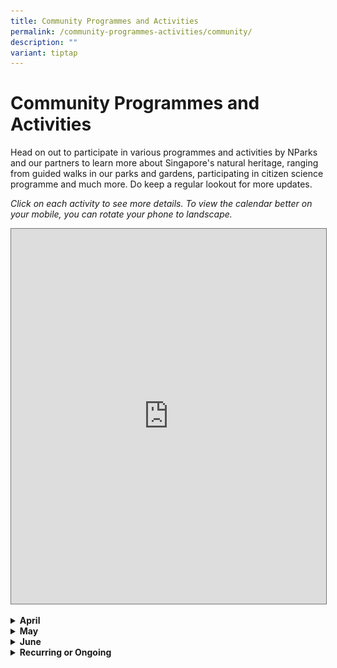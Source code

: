 ```yaml
---
title: Community Programmes and Activities
permalink: /community-programmes-activities/community/
description: ""
variant: tiptap
---
```

<h1><strong>Community Programmes and Activities</strong></h1>
<p>Head on out to participate in various programmes and activities by NParks
and our partners to learn more about Singapore's natural heritage, ranging
from guided walks in our parks and gardens, participating in citizen science
programme and much more. Do keep a regular lookout for more updates.</p>
<p><em>Click on each activity to see more details. To view the calendar better on your mobile, you can rotate your phone to landscape.</em>
</p>
<p></p>
<div class="iframe-wrapper">
<iframe style="border:solid 1px #777" height="600" width="100%" allowfullscreen="true" frameborder="0" src="https://calendar.google.com/calendar/embed?height=600&amp;wkst=2&amp;ctz=Asia%2FSingapore&amp;bgcolor=%23ffffff&amp;hl=en_GB&amp;title=FoB%20Community%20Programmes%20and%20Activities&amp;src=NDMxNWNkZjM5MGQ2ZDIxNDM2NWJiMjFjYjFlNWZkNGQwNTRkYjZlNjcyZWI4ZDZlNzAwZTMyZGM3MDkwMmQ5NUBncm91cC5jYWxlbmRhci5nb29nbGUuY29t&amp;color=%23795548"></iframe>
</div>
<p></p>
<div data-type="detailGroup" class="isomer-accordion-group isomer-accordion isomer-accordion-white">
<details class="isomer-details">
<summary><strong>April</strong>
</summary>
<div data-type="detailsContent" class="isomer-details-content">
<p>Table</p>
<table style="minWidth: 75px">
<colgroup>
<col>
<col>
<col>
</colgroup>
<tbody>
<tr>
<th rowspan="1" colspan="1">
<p>Date</p>
</th>
<th rowspan="1" colspan="1">
<p>Event</p>
</th>
<th rowspan="1" colspan="1">
<p>How to Register</p>
</th>
</tr>
<tr>
<td rowspan="1" colspan="1">
<p>19 April 2025 (8:30am - 10:30am)</p>
</td>
<td rowspan="1" colspan="1">
<p><strong>Plant Walk&nbsp;at Fort Canning Park</strong>
</p>
<div class="isomer-image-wrapper">
<img style="width: 100%" height="auto" width="100%" alt="Fort Canning Park gate" src="/images/FoB 2025/Plant_Walk_at_Fort_Canning_Park_Photo.jpg">
</div>
<p>Experience the grandeur of Fort Canning’s majestic heritage trees and
uncover their deep ties to Singapore’s history. With 17 heritage trees,
this rich site offers a unique glimpse into the nation’s botanical and
cultural legacy. Join us as we explore these gentle giants and the stories
they tell.</p>
</td>
<td rowspan="1" colspan="1">
<p>Registration closes on: 13 April 2025</p>
<p>&nbsp;</p>
<p>Click <a href="https://tinyurl.com/NSSPlantGrpWalk2" rel="noopener nofollow" target="_blank">here</a> to
register.</p>
<p>&nbsp;</p>
<p>Click <a href="https://www.nss.org.sg/events/plant-walk-at-fort-canning-2/" rel="noopener nofollow" target="_blank">here </a>to
visit the Nature Society Singapore website.</p>
</td>
</tr>
<tr>
<td rowspan="1" colspan="1">
<p>Programme Round Duration: 26 April 2025 - 22 May 2025</p>
</td>
<td rowspan="1" colspan="1">
<p><strong>Cyber Spotter Programme 2.0 April 2025</strong>
</p>
<div class="isomer-image-wrapper">
<img style="width: 100%" height="auto" width="100%" alt="Poster of the WWF Cyber Spotter Programme 2025" src="/images/FoB 2025/Cyber_Spotter_Programme_April_2025_Round_Photo.jpg">
</div>
<p>The Cyber Spotter Programme empowers volunteers to detect and report illegal
wildlife listings online as part of the Coalition to End Wildlife Trafficking
Online. Running four times a year, it aims to become a volunteer-led initiative.
Selected volunteers undergo training to identify and report prohibited
wildlife products, which WWF reviews before working with coalition members
to remove them from online platforms.</p>
</td>
<td rowspan="1" colspan="1">
<p>Click <a href="https://cyberspotter.wwf.sg/" rel="noopener noreferrer nofollow" target="_blank">here</a> to
view website for more information.</p>
<p></p>
<p>Registration for the programme can be done through the main Cyber Spotter
Website. About 1.5 months before the next round of programme, the 'join
us' link will be updated with the registration form. When the registration
form is not active, there will be an interest form left instead for people
to leave their information for WWF to contact for future rounds.</p>
</td>
</tr>
<tr>
<td rowspan="1" colspan="1">
<p>13 April 2024 (9:30am - 11.30am)</p>
</td>
<td rowspan="1" colspan="1">
<p><strong>Heritage on the Hill Guided Tour.</strong>
</p>
<p>Did you know that the history of Fort Canning dates to the 14th century?
Check out the ancient artefacts from the hill, and join us on a journey
that highlights the changing faces of Fort Canning, from the ancient 14th
century to the colonial 19th century and beyond!</p>
</td>
<td rowspan="1" colspan="1">
<p>Click <a href="https://beta.nparks.gov.sg/visit/events/event-detail/FCP_HT1/336_Heritage-on-the-Hill-Guided-Tour" rel="noopener noreferrer nofollow" target="_blank">here</a> to
register.</p>
</td>
</tr>
<tr>
<td rowspan="1" colspan="1">
<p>13 April 2024 (1pm - 2pm)</p>
</td>
<td rowspan="1" colspan="1">
<p><strong>A Peek into a Civet’s Life in Urban Singapore.</strong>
</p>
<p>The Common Palm Civet is a nocturnal mammal that lives among us in urban
Singapore. Ever wondered what civets eat? Are they important to the ecosystem?
Through this talk, you will learn the ways of the civet, where they can
be seen and the threats that they face. In addition to the knowledge on
civets, you will also learn about other urban wildlife and what general
etiquette to adopt to best admire and appreciate the rich biodiversity
that we have in Singapore.</p>
</td>
<td rowspan="1" colspan="1">
<p>Click <a href="https://www.eventbrite.sg/e/a-peek-into-a-civets-life-in-urban-singapore-tickets-864401005677?aff=odcleoeventsincollection" rel="noopener noreferrer nofollow" target="_blank">here</a> to
register.</p>
</td>
</tr>
<tr>
<td rowspan="1" colspan="1">
<p>14 April 2024 (12.30pm - 1.30pm)</p>
</td>
<td rowspan="1" colspan="1">
<p><strong>Snakes Alive!</strong>
</p>
<p>Learn about the different species of snakes that live in Singapore. Are
all snakes dangerous? What should you do if you are bitten by a venomous
snake? Get your questions answered and find out how we can peacefully coexist
with our scaley neighbours.</p>
</td>
<td rowspan="1" colspan="1">
<p>Click <a href="https://www.eventbrite.sg/e/snakes-alive-tickets-863390994707?aff=odcleoeventsincollection" rel="noopener noreferrer nofollow" target="_blank">here</a> to
register.</p>
</td>
</tr>
<tr>
<td rowspan="1" colspan="1">
<p>20 April 2024 (9am - 10.30am)</p>
</td>
<td rowspan="1" colspan="1">
<p><strong>Apr 2024 GDO Nature Walk - Therapeutic Horticulture Experience.</strong>
</p>
<p>Have you gone on a therapeutic garden tour? Join us and explore the restorative
benefits of therapeutic horticulture in our green spaces. This experience
is for anyone who needs a moment of peace and tranquility. Led by trained
guides, it is crafted to promote low-intensity exercise, stimulate memory,
encourage positive social interactions, and foster mindfulness.</p>
</td>
<td rowspan="1" colspan="1">
<p>Registration will open at 10am on 5 Apr 2024, and will close either 3
days before the event or when fully registered. Successful registrants
will receive a confirmation email 3 days before the tour. You will be placed
on our waiting list if the programme is full.</p>
<p></p>
<p>Click <a href="https://beta.nparks.gov.sg/visit/events/event-detail/GDO24_17/353_Apr-2024-GDO-Nature-Walk-Therapeutic-Horticulture-Experience" rel="noopener noreferrer nofollow" target="_blank">here</a> to
register.</p>
</td>
</tr>
<tr>
<td rowspan="1" colspan="1">
<p>20 April 2024 (9am - 10.30am)</p>
</td>
<td rowspan="1" colspan="1">
<p><strong>Apr 2024 GDO Gardening Series - Best Air Plants for a Modern Gardener.</strong>
</p>
<p>Join Mr. Kevin Cheong from Pick A Plant to discover the top five essential
Tillandsia varieties that flourish in Singapore's climate, and uncover
the techniques for nurturing these exquisite air plants.</p>
<p></p>
<p>Seats are limited, so sign up early to secure your spot!</p>
</td>
<td rowspan="1" colspan="1">
<p>Registration will open at 10am on 5 Apr 2024, and will close either 3
days before the event or when fully registered. Successful registrants
will receive a confirmation email 3 days before the talk. You will be placed
on our waiting list if the programme is full.</p>
<p></p>
<p>Click <a href="https://beta.nparks.gov.sg/visit/events/event-detail/GDO24_18/363_Apr-2024-GDO-Gardening-Series-Best-Air-Plants-for-a-Modern-Gardener" rel="noopener noreferrer nofollow" target="_blank">here</a> to
register.</p>
</td>
</tr>
<tr>
<td rowspan="1" colspan="1">
<p>20 April 2024 (9am - 11am)</p>
</td>
<td rowspan="1" colspan="1">
<p><strong>Trees of the Fort Guided Tour.</strong>
</p>
<p>The Trees of the Fort guided tour takes you to beautiful trees at Fort
Canning Park amidst a backdrop of lush greenery and rich history. Fort
Canning Hill, on which the park sits, once housed a Malay Kingdom in the
14th century. It was also the place of residence for several governors
and was even transformed into a fort in the 1860s.&nbsp;</p>
</td>
<td rowspan="1" colspan="1">
<p>Click <a href="https://beta.nparks.gov.sg/visit/events/event-detail/FCP_TF1/344_Trees-of-the-Fort-Guided-Tour" rel="noopener noreferrer nofollow" target="_blank">here</a> to
register.</p>
</td>
</tr>
<tr>
<td rowspan="1" colspan="1">
<p>20 April 2024 (10am - 11am)</p>
</td>
<td rowspan="1" colspan="1">
<p><strong>Apr 2024 GDO Nature Walk - Orchid Garden Tour.</strong>
</p>
<p>Indulge in the enchanting world of orchids with our short and sweet Orchid
Garden Tour! Let the friendly volunteer guides, from The Orchid Society
of South East Asia (OSSEA), take you on a journey through stunning displays
of vibrant colours and sweet fragrances. Sign up now to discover the beauty
of orchids!</p>
</td>
<td rowspan="1" colspan="1">
<p>Registration will open at 10 am on 5 Apr 2024 and will close either 3
days before the event or when fully registered. Successful registrants
will receive a confirmation email 3 days before the tour. You will be placed
on our waiting list if the programme is full.</p>
<p></p>
<p>Click <a href="https://beta.nparks.gov.sg/visit/events/event-detail/GDO24_16/352_Apr-2024-GDO-Nature-Walk-Orchid-Garden-Tour" rel="noopener noreferrer nofollow" target="_blank">here</a> to
register.</p>
</td>
</tr>
<tr>
<td rowspan="1" colspan="1">
<p>24 April 2024 (2pm - 4.30pm)</p>
</td>
<td rowspan="1" colspan="1">
<p><strong>SewSustain Club.</strong>
</p>
<p>SewSustain Club is a vibrant community for sewing enthusiasts passionate
about sustainability. Beginners have the opportunity to learn basic stitches,
and participants are to bring their own needles, threads, scissors, and
optional embellishments like sequins, beads, buttons, and ribbons to personalize
their projects. The club fosters a collaborative environment without pressure,
welcoming individuals to join in reducing textile waste and promoting eco-friendly
fashion.&nbsp;</p>
</td>
<td rowspan="1" colspan="1">
<p>Click <a href="https://www.eventbrite.sg/e/sewsustain-club-tickets-866049676897?aff=odcleoeventsincollection" rel="noopener noreferrer nofollow" target="_blank">here</a> to
register.</p>
</td>
</tr>
<tr>
<td rowspan="1" colspan="1">
<p>27 April 2024 (10am - 11.30am)</p>
</td>
<td rowspan="1" colspan="1">
<p><strong>Fort Canning Galleries Guided Tour.</strong>
</p>
<p>Join us on a guided tour of the Fort Canning Heritage Gallery, which traces
the rich history of the hill and showcases the rare artefacts found here.
This tour will also take you to the Spice Gallery, which looks at the history
of spices and spice traders in Singapore, and is nestled in Singapore's
most diverse spice garden.</p>
</td>
<td rowspan="1" colspan="1">
<p>Click <a href="https://beta.nparks.gov.sg/visit/events/event-detail/FCP_GT1/347_Fort-Canning-Galleries-Guided-Tour" rel="noopener noreferrer nofollow" target="_blank">here</a> to
register.</p>
</td>
</tr>
<tr>
<td rowspan="1" colspan="1">
<p>27 April 2024 (10am - 10.45am)</p>
</td>
<td rowspan="1" colspan="1">
<p><strong>Race Against Time - Science Behind a Botanic Garden Tour.</strong>
</p>
<p>This session introduces the research facilities at the Singapore Botanic
Gardens such as the Library of Botany &amp; Horticulture, Orchid &amp;
Micro-propagation laboratory and the Herbarium.</p>
<p>Highlights of&nbsp; this 45-minute tour includes a visit to the Herbarium
which stores physical records of reference plant materials, some dating
as far back as 1790.&nbsp; In addition, learn about our hybridization programme
for orchids, a process introduced back in 1930’s by the then Director,
R.E Holttum.</p>
</td>
<td rowspan="1" colspan="1">
<p>Registration required 15-min prior at the Tanglin Visitor Services Desk.
Limited slots on a first-come-first-served basis. For ages 9 and above.</p>
</td>
</tr>
<tr>
<td rowspan="1" colspan="1">
<p>28 April 2024 (10.30am - 12pm)</p>
</td>
<td rowspan="1" colspan="1">
<p><strong>Singapore Terrestrial Conservation Plan Launch Event.</strong>
</p>
<p>The STCP is a ground-up collaborative document that consolidates the knowledge,
views, concerns, and recommendations of Singapore society for the conservation
of terrestrial and freshwater ecosystems and biodiversity.</p>
</td>
<td rowspan="1" colspan="1">
<p>This programme is open to members of the National Library Board, Singapore.</p>
<p>Please ensure you have your myLibrary username on hand before proceeding
with the registration. If you do not have a myLibrary username, you can
create one here:&nbsp;<a href="https://account.nlb.gov.sg" rel="noopener noreferrer nofollow" target="_blank">https://account.nlb.gov.sg</a>.</p>
<p></p>
<p>Click <a href="https://www.eventbrite.com/e/singapore-terrestrial-conservation-plan-launch-event-tickets-871580880877?aff=odcleoeventsincollection&amp;keep_tld=1" rel="noopener noreferrer nofollow" target="_blank">here</a> to
register.</p>
</td>
</tr>
<tr>
<td rowspan="1" colspan="1">
<p>30 April 2024 (7.30pm - 10.30pm)</p>
</td>
<td rowspan="1" colspan="1">
<p><strong>Breeding of Urban Farming Crops.</strong>
</p>
<p>Learn how genome-editing approach is being used for breeding of urban
farming crops!</p>
</td>
<td rowspan="1" colspan="1">
<p>This programme is open to members of the National Library Board, Singapore.
Please ensure you have your myLibrary username on hand before proceeding
with the registration. If you do not have a myLibrary username, you can
create one here:&nbsp;<a href="https://account.nlb.gov.sg/" rel="noopener noreferrer nofollow" target="_blank">https://account.nlb.gov.sg/</a>
</p>
<p></p>
<p>Click <a href="https://www.eventbrite.sg/e/breeding-of-urban-farming-crops-tickets-855026325757?aff=odcleoeventsincollection" rel="noopener noreferrer nofollow" target="_blank">here</a> to
register.</p>
</td>
</tr>
<tr>
<td rowspan="1" colspan="1">
<p>30 April 2024 (3pm - 5pm)</p>
</td>
<td rowspan="1" colspan="1">
<p><strong>Habitat Enhancement at Lim Chu Kang Nature Park.</strong>
</p>
<p>Play a part in enhancing the coastal and grassland habitats of Lim Chu
Kang Nature Park. Join us in nurturing the young saplings and removal of
invasive species to restore the native habitats of the Nature Park.&nbsp;</p>
</td>
<td rowspan="1" colspan="1">
<p>Click <a href="https://beta.nparks.gov.sg/visit/events/event-detail/SBLCK01/297_Habitat-Enhancement-at-Lim-Chu-Kang-Nature-Park" rel="noopener noreferrer nofollow" target="_blank">here</a> to
register.</p>
</td>
</tr>
</tbody>
</table>
</div>
</details>
</div>
<div data-type="detailGroup" class="isomer-accordion-group isomer-accordion isomer-accordion-white">
<details class="isomer-details">
<summary><strong>May</strong>
</summary>
<div data-type="detailsContent" class="isomer-details-content">
<p>Table</p>
<table style="minWidth: 75px">
<colgroup>
<col>
<col>
<col>
</colgroup>
<tbody>
<tr>
<th rowspan="1" colspan="1">
<p>Date</p>
</th>
<th rowspan="1" colspan="1">
<p>Event</p>
</th>
<th rowspan="1" colspan="1">
<p>How to Register</p>
</th>
</tr>
<tr>
<td rowspan="1" colspan="1">
<p>4 May 2024 (8.30am – 10.30am)</p>
</td>
<td rowspan="1" colspan="1">
<p><strong>Walk With Your Neighbours @ Chestnut Nature Park</strong>
</p>
<div class="isomer-image-wrapper">
<img style="width: 100%" height="auto" width="100%" alt="" src="/images/B443A381_80DA_488F_B9D7_4BE036244270.jpg">
</div>
<p>Come join us in the morning for a nature walk hosted by residents, for
residents! Learn about Chestnut Nature Park's flora and fauna, and hear
about the area's history. Our guided walk is suitable for all ages, so
bring your family and friends down to explore the Park, and perhaps even
spot some of our local wildlife!</p>
</td>
<td rowspan="1" colspan="1">
<p>Free for public to attend.</p>
<p>Click <a href="https://www.eventbrite.sg/o/friends-of-chestnut-nature-park-20094180493" rel="noopener noreferrer nofollow" target="_blank">here</a> to
register on Eventbrite.</p>
<p>Click <a href="https://www.facebook.com/friendsofchestnut/" rel="noopener noreferrer nofollow" target="_blank">here</a> to
visit the Facebook page.</p>
</td>
</tr>
<tr>
<td rowspan="1" colspan="1">
<p>4 May 2024 (9.30am - 11am)</p>
</td>
<td rowspan="1" colspan="1">
<p><strong>What is in my Water?</strong>
</p>
<p>Join us for an interesting morning walk getting to know the creatures
and plants that lives in and around the water edges of Sungei Buloh.&nbsp;
<br>The walk will be cancelled if it rains.&nbsp;</p>
</td>
<td rowspan="1" colspan="1">
<p>Registration opens on 26 April, 8am.</p>
<p></p>
<p>Click <a href="https://beta.nparks.gov.sg/visit/events/event-detail/SBWM003/339_What-is-in-my-water" rel="noopener noreferrer nofollow" target="_blank">here</a> to
register.</p>
</td>
</tr>
<tr>
<td rowspan="1" colspan="1">
<p>4 May 2024 (10am - 11am)</p>
</td>
<td rowspan="1" colspan="1">
<p><strong>Nature’s Minimalists: Air Plants.</strong>
</p>
<p><em>Tillandsia</em>, or air plants, are admired by plant hobbyists for
their beautiful silver-green colour and form.&nbsp; These epiphytic plants
have minimal maintenance requirements and do not need soil to grow. Join
us to learn about the characteristics of air plants and their native habitats,
as well as how to make them flourish.</p>
</td>
<td rowspan="1" colspan="1">
<p>Click <a href="https://beta.nparks.gov.sg/visit/events/event-detail/EDUA0501/286_Nature-s-Minimalists-Air-Plants" rel="noopener noreferrer nofollow" target="_blank">here</a> to
register.</p>
</td>
</tr>
<tr>
<td rowspan="1" colspan="1">
<p>4 May 2024 (2pm - 3pm)</p>
</td>
<td rowspan="1" colspan="1">
<p><strong>Otters in our City.</strong>
</p>
<p>Ever wonder about the family of otters you meet while out on a stroll?
Find out about our urban otters and how they are a uniquely Singapore experience!</p>
</td>
<td rowspan="1" colspan="1">
<p>Click <a href="https://www.eventbrite.sg/e/otters-in-our-city-tickets-877785348607?aff=odcleoeventsincollection" rel="noopener noreferrer nofollow" target="_blank">here</a> to
register.</p>
</td>
</tr>
<tr>
<td rowspan="1" colspan="1">
<p>4 May 2024 (2.30pm - 4pm)</p>
</td>
<td rowspan="1" colspan="1">
<p><strong>Croc and Friends at Lookout Point.</strong>
</p>
<p>Learn all about the Estuarine Crocodiles that bask in the Reserve with
our volunteer Bernard, who has a keen interest in our reptilian friends!&nbsp;</p>
</td>
<td rowspan="1" colspan="1">
<p>Click <a href="https://beta.nparks.gov.sg/visit/events/event-detail/SBWM008/367_Croc-and-Friends-at-Lookout-Point" rel="noopener noreferrer nofollow" target="_blank">here</a> to
register.</p>
</td>
</tr>
<tr>
<td rowspan="1" colspan="1">
<p>5 May 2024 (10am - 11.30am)</p>
</td>
<td rowspan="1" colspan="1">
<p><strong>St John's Island Monthly Guided Walk.</strong>
</p>
<p>A free 90-minute guided tour (capped at 20 participants) will be held
on the first Sunday of every month. National Parks Board volunteers will
introduce you to the key features along the St John’s Island Trail.
<br>&nbsp;
<br>This land-based trail covers a distance of 1.6km. You can purchase your
own ferry ticket at Marina South Pier and take the 9am ferry to St John’s
Island.&nbsp;</p>
</td>
<td rowspan="1" colspan="1">
<p>Click <a href="https://beta.nparks.gov.sg/visit/events/event-detail/SJITRL01/20_St-John-s-Island-Monthly-Guided-Walk" rel="noopener noreferrer nofollow" target="_blank">here</a> to
register.</p>
</td>
</tr>
<tr>
<td rowspan="1" colspan="1">
<p>5 May 2024 (1.30pm - 2.30pm)</p>
</td>
<td rowspan="1" colspan="1">
<p><strong>Snakes Alive!</strong>
</p>
<p>Are all snakes dangerous? What should you do if you are bitten by a venomous
snake? Get your questions answered and find out how we can peacefully coexist
with our scaley neighbours.</p>
</td>
<td rowspan="1" colspan="1">
<p>This programme&nbsp;is open to members of the National Library Board,
Singapore. Please ensure you have your myLibrary username on hand before
proceeding with the registration. If you do not have a myLibrary username,
you can create one here:&nbsp;<a href="https://account.nlb.gov.sg/" rel="noopener noreferrer nofollow" target="_blank">https://account.nlb.gov.sg/</a>
</p>
<p></p>
<p>Click <a href="https://www.eventbrite.sg/e/snakes-alive-tickets-876465731597?aff=odcleoeventsincollection" rel="noopener noreferrer nofollow" target="_blank">here</a> to
register.</p>
</td>
</tr>
<tr>
<td rowspan="1" colspan="1">
<p>8 May 2024 (7pm - 10.30pm)</p>
</td>
<td rowspan="1" colspan="1">
<p><strong>Zero Waste Lifestyle: Reducing Waste and Living Sustainably.</strong>
</p>
<p>Is it possible to lead a life of zero waste? Find out how we can get there
through conscious efforts and nudges to make impactful changes in our lifestyle.
This talk explores what we can do as individuals to minimise waste generation.
Learn how waste reduction efforts can be fun as well as beneficial to us
as we discuss how to make the right consumer choices and carry out recycling
and composting at home.</p>
</td>
<td rowspan="1" colspan="1">
<p>This programme is open to members of the National Library Board, Singapore.
Please ensure you have your myLibrary username on hand before proceeding
with the registration. If you do not have a myLibrary username, you can
create one here:&nbsp;<a href="https://account.nlb.gov.sg/" rel="noopener noreferrer nofollow" target="_blank">https://account.nlb.gov.sg/</a>
</p>
<p></p>
<p>Click <a href="https://www.eventbrite.sg/e/zero-waste-lifestyle-reducing-waste-and-living-sustainably-down-to-earth-tickets-849239065907?aff=odcleoeventsincollection" rel="noopener noreferrer nofollow" target="_blank">here</a> to
register.</p>
</td>
</tr>
<tr>
<td rowspan="1" colspan="1">
<p>11 May 2024 (9.30am - 11am)</p>
</td>
<td rowspan="1" colspan="1">
<p><strong>What is in my mangrove?</strong>
</p>
<p>Join us for a guided walk of this unique mangrove wetlands located at
the border of freshwater (river) and salt water (sea). Singapore used to
have large areas of mangroves, but lost most of them to coastal development.
Few mangroves are left in Singapore, one of which is at Sungei Buloh Wetland
Reserve.&nbsp;
<br>&nbsp;
<br>The walk will be cancelled if it rains.&nbsp;</p>
</td>
<td rowspan="1" colspan="1">
<p>Click <a href="https://beta.nparks.gov.sg/visit/events/event-detail/SBWM004/341_What-is-in-my-mangrove" rel="noopener noreferrer nofollow" target="_blank">here</a> to
register.</p>
</td>
</tr>
<tr>
<td rowspan="1" colspan="1">
<p>11 May 2024 (2.30pm - 4.30 pm)</p>
</td>
<td rowspan="1" colspan="1">
<p><strong>Marine Meanderings through Southeast Asia.</strong>
</p>
<p>Embark on a cinematic voyage that explores the historical, poetic and
social ties surrounding marine life in a Southeast Asian context. The four
short films each illuminate a distinct facet of the sea and its inhabitants–
an animation of fishes and their poetic existence, a poignant documentary
on the challenges faced by an Indonesian fisherwoman, an experimental video
on the colonial histories lingering in the Malayan strait, and a look at
crocodile mythologies in Sulawesi. Their narratives capture the diversity
of human-nature relationships and the richness of marine life in our region.&nbsp;&nbsp;</p>
<p></p>
</td>
<td rowspan="1" colspan="1">
<p>Click <a href="https://www.eventbrite.sg/e/marine-meanderings-through-southeast-asia-lit-for-the-planet-tickets-879261935117?aff=odcleoeventsincollection" rel="noopener noreferrer nofollow" target="_blank">here</a> to
register.</p>
</td>
</tr>
<tr>
<td rowspan="1" colspan="1">
<p>11 May 2024 (1.45pm - 2.45pm)</p>
</td>
<td rowspan="1" colspan="1">
<p><strong>Our Wild Neighbours from Pasir Ris Park.</strong>
</p>
<p>Sometimes great stories are hidden right in our own backyard. Learn&nbsp;about
the lives of our wild neighbours who call Pasir Ris Park their home through
photos and videos taken by award-winning wildlife photographer, Jayaprakash
Bojan. Join him in this visual journey and&nbsp;gather some tips and tricks
in photography and storytelling.</p>
</td>
<td rowspan="1" colspan="1">
<p>Click <a href="https://www.eventbrite.sg/e/our-wild-neighbours-from-pasir-ris-park-tickets-880139760717?aff=odcleoeventsincollection" rel="noopener noreferrer nofollow" target="_blank">here</a> to
register.</p>
</td>
</tr>
<tr>
<td rowspan="1" colspan="1">
<p>12 May 2024 (1pm - 2pm)</p>
</td>
<td rowspan="1" colspan="1">
<p><strong>Wild Rescues in Singapore: What can you do to help wild animals in distress.</strong>
</p>
<p>Spot a grounded baby bird or a snake in your neighbourhood's coffeeshop?
What about the sounds coming from your attic at night?</p>
<p>Join Kalai, ACRES Wildlife Rescue Officer, to find out what you can do
if you encounter a wild animal in distress and how you can be an advocate
in helping our wildlife.</p>
</td>
<td rowspan="1" colspan="1">
<p>Click <a href="https://www.eventbrite.sg/e/wild-rescues-in-singapore-what-can-you-do-to-help-wild-animals-in-distress-tickets-881214164287?aff=odcleoeventsincollection" rel="noopener noreferrer nofollow" target="_blank">here</a> to
register.</p>
</td>
</tr>
<tr>
<td rowspan="1" colspan="1">
<p>14 May 2024 (7.30pm - 8.30pm)</p>
</td>
<td rowspan="1" colspan="1">
<p><strong>Insects: Studying Nature’s Tiny Organisms to Seek Sustainable Solutions.</strong>
</p>
<p>Insects represent a crucial component of the ecosystem and are often nature’s
solution to pollination as well as nutrient recycling.</p>
<p>This talk will emphasize the value of studying insects as sustainable
solutions to environmental challenges.</p>
</td>
<td rowspan="1" colspan="1">
<p>Click <a href="https://www.eventbrite.sg/e/insects-studying-natures-tiny-organisms-to-seek-sustainable-solutions-tickets-881797659537?aff=odcleoeventsincollection" rel="noopener noreferrer nofollow" target="_blank">here</a> to
register.</p>
</td>
</tr>
<tr>
<td rowspan="1" colspan="1">
<p>17 May 2024</p>
</td>
<td rowspan="1" colspan="1">
<p><strong>Invasive Species Management @ Rail Corridor</strong>
</p>
<div class="isomer-image-wrapper">
<img style="width: 100%" height="auto" width="100%" alt="" src="/images/ISM_WWFSingapore.jpg">
</div>
<p>Invasive plant species are a threat to our native ecosystems. They compete
with our local flora for water, nutrients, and space, often resulting in
a deterioration of native biodiversity. WWF-Singapore is organising monthly
invasive species management sessions at Rail Corridor, where volunteers
can help to remove weeds such as the Zanzibar Yam (Dioscorea sansibarensis).
No experience is required - just come in comfortable attire and bring plenty
of water!</p>
</td>
<td rowspan="1" colspan="1">
<p>Click<a href="https://www.eventbrite.com/e/wwf-singapore-invasive-species-management-rail-corridor-tickets-707628484847?aff=oddtdtcreator" rel="noopener noreferrer nofollow" target="_blank"> <u>here</u></a> to
register.</p>
<p>Click<a href="https://ujdqi6q2l7r.typeform.com/to/kUDCYsVY" rel="noopener noreferrer nofollow" target="_blank"> <u>here</u></a> to
register as a volunteer.</p>
</td>
</tr>
<tr>
<td rowspan="1" colspan="1">
<p>18 May 2024 (7.30am - 9.30am)</p>
</td>
<td rowspan="1" colspan="1">
<p><strong>Bird Watching along The Southern Ridges.</strong>
</p>
<p>Join us for a bird watching tour at The Southern Ridges, where up to 43
species of birds have been spotted so far. This tour will take you through
the Forest Walk and the Singing Forest in search of these beautiful birds.
Do bring along a pair of binoculars or a camera with a zoom function for
a better experience.&nbsp;</p>
</td>
<td rowspan="1" colspan="1">
<p>Click <a href="https://beta.nparks.gov.sg/visit/events/event-detail/BWSR2024/7_Bird-Watching-along-The-Southern-Ridges" rel="noopener noreferrer nofollow" target="_blank">here</a> to
register.</p>
</td>
</tr>
<tr>
<td rowspan="1" colspan="1">
<p>18 May 2024 (9.30am - 10.30pm)</p>
</td>
<td rowspan="1" colspan="1">
<p><strong>Nature Appreciation Walk at Bukit Timah Nature Reserve.</strong>
</p>
<p>Experience nature in its pristine form at Bukit Timah Nature Reserve,
which is a mere 12 km from the bustling city centre. By virtue of Singapore’s
location on the equatorial belt, the reserve has one of the richest and
most diverse ecological systems.&nbsp;Join us for a Guided Nature Appreciation
Walk to find out more about the flora &amp; fauna that can be found in
the reserve!</p>
</td>
<td rowspan="1" colspan="1">
<p>Registration opens on 27 April, 12am.</p>
<p></p>
<p>Click <a href="https://beta.nparks.gov.sg/visit/events/event-detail/BTNR_002/305_Nature-Appreciation-Walk-at-Bukit-Timah-Nature-Reserve" rel="noopener noreferrer nofollow" target="_blank">here</a> to
register.</p>
</td>
</tr>
<tr>
<td rowspan="1" colspan="1">
<p>18 May 2024 (9.30am - 10.30am)</p>
</td>
<td rowspan="1" colspan="1">
<p><strong>Nature Guided Walk at Rifle Range Nature Park.</strong>
</p>
<p>Join us for a morning walk at Rifle Range Nature Park!
<br>&nbsp;
<br>This 1-hour guided walk will allow participants to learn more about our
rich biodiversity and the animal crossing features such as rope bridges
and colugo poles. Find out how these structures enhance the ecological
connectivity for our wildlife and the importance of Rifle Range Nature
Park as a green buffer to protect Bukit Timah Nature Reserve.</p>
</td>
<td rowspan="1" colspan="1">
<p>Registration opens on 27 April, 12am.</p>
<p></p>
<p>Click <a href="https://beta.nparks.gov.sg/visit/events/event-detail/RRNP_004/302_Nature-Guided-Walk-at-Rifle-Range-Nature-Park" rel="noopener noreferrer nofollow" target="_blank">here</a> to
register.</p>
</td>
</tr>
<tr>
<td rowspan="1" colspan="1">
<p>18 May 2024 (9.30am - 11am)</p>
</td>
<td rowspan="1" colspan="1">
<p><strong>What is in my mangrove?</strong>
</p>
<p>Join us for a guided walk of this unique mangrove wetlands located at
the border of freshwater (river) and salt water (sea). Singapore used to
have large areas of mangroves, but lost most of them to coastal development.
Few mangroves are left in Singapore, one of which is at Sungei Buloh Wetland
Reserve.&nbsp;
<br>&nbsp;
<br>The walk will be cancelled if it rains.&nbsp;</p>
</td>
<td rowspan="1" colspan="1">
<p>Click <a href="https://beta.nparks.gov.sg/visit/events/event-detail/SBWM004/342_What-is-in-my-mangrove" rel="noopener noreferrer nofollow" target="_blank">here</a> to
register.</p>
</td>
</tr>
<tr>
<td rowspan="1" colspan="1">
<p>24 May 2024 (9am - 11am)</p>
</td>
<td rowspan="1" colspan="1">
<p><strong>Habitat Enhancement at Lim Chu Kang Nature Park.</strong>
</p>
<p>Play a part in enhancing the coastal and grassland habitats of Lim Chu
Kang Nature Park. Join us in nurturing the young saplings and removal of
invasive species to restore the native habitats of the Nature Park.&nbsp;</p>
</td>
<td rowspan="1" colspan="1">
<p>Click <a href="https://beta.nparks.gov.sg/visit/events/event-detail/SBLCK02/314_Habitat-Enhancement-at-Lim-Chu-Kang-Nature-Park" rel="noopener noreferrer nofollow" target="_blank">here</a> to
register.</p>
</td>
</tr>
<tr>
<td rowspan="1" colspan="1">
<p>25 May 2024 (9.30am - 11am)</p>
</td>
<td rowspan="1" colspan="1">
<p><strong>What is in my Water?</strong>
</p>
<p>Join us for an interesting morning walk getting to know the creatures
and plants that lives in and around the water edges of Sungei Buloh.&nbsp;
<br>The walk will be cancelled if it rains.&nbsp;</p>
</td>
<td rowspan="1" colspan="1">
<p>Registration opens on 17 May, 8am.</p>
<p></p>
<p>Click <a href="https://beta.nparks.gov.sg/visit/events/event-detail/SBWM003/340_What-is-in-my-water" rel="noopener noreferrer nofollow" target="_blank">here</a> to
register.</p>
</td>
</tr>
<tr>
<td rowspan="1" colspan="1">
<p>25 May 2024 (10am - 4pm)</p>
</td>
<td rowspan="1" colspan="1">
<p><strong>Pet Carnival 2024</strong>
</p>
<div class="isomer-image-wrapper">
<img style="width: 100%" height="auto" width="100%" alt="" src="/images/BESM_Pet_Carnival.jpg">
</div>
<p>Join Bishan East-Sin Ming Nature Kakis at their very first Pet Carnival
2024 at Bishan East Zone 1 Green Hub! The nature kakis, their partners
and community have joined hands and hearts in creating this event for the
community and their pets, featuring over 20 participating partners with
activities such as Adoption Drive, Pet Care Talk, Pet Walk, Best Dressed
contest and more.</p>
<p>Find us at Bishan East Zone 1 Green Hub, at Blk 112 Bishan St 12</p>
</td>
<td rowspan="1" colspan="1">
<p>Click <a href="https://form.gov.sg/6639eb369b862f4c473fb85e" rel="noopener noreferrer nofollow" target="_blank">here</a> to
register.</p>
<p></p>
<p>Click <a href="https://www.facebook.com/photo/?fbid=849239880580846&amp;set=a.475297494641755" rel="noopener noreferrer nofollow" target="_blank">here</a> for
more information.</p>
</td>
</tr>
<tr>
<td rowspan="1" colspan="1">
<p>25 May 2024</p>
</td>
<td rowspan="1" colspan="1">
<p><strong>Green Market</strong> is NLB’s annual event that celebrates sustainable
living and connects the community to green groups and initiatives they
can support. This year’s theme,&nbsp;The Sea-cret Edition, dives deep to
explore the wonders of the sea and embrace our interconnections with it,
urging understanding and action to safeguard its fragile beauty.</p>
<p></p>
<p>From 8-9 June 2024, come have a whale of a time at Central Public Library.
Get hooked on the ocean with our lineup of family-fun programmes, booths,
storytellings, digital activities and more, brought to you in collaboration
with local blue partners.</p>
<p></p>
<p>Can’t make the date? Join us instead from 25 May for our Green Market
Challenge and other leadup programmes at selected libraries, and “wet”
your appetite for all things marine.</p>
</td>
<td rowspan="1" colspan="1">
<p>Click <a href="https://go.gov.sg/green-market" rel="noopener noreferrer nofollow" target="_blank">here</a> for
more information.</p>
<p></p>
<p>Click <a href="https://bit.ly/nlbgreenmarket2024" rel="noopener noreferrer nofollow" target="_blank">here</a> for
more programmes.</p>
</td>
</tr>
<tr>
<td rowspan="1" colspan="1">
<p>25 May 2024 and 26 May 2024</p>
</td>
<td rowspan="1" colspan="1">
<p><strong>Book a Tree: Preserving Nature Through Photography</strong>
</p>
<div class="isomer-image-wrapper">
<img style="width: 100%" height="auto" width="100%" alt="" src="/images/IMG_6876.jpg">
</div>
<p>Book-A-Tree is a movement to support NParks in their mission to plant
1 million trees around Singapore to further enhance its status as a garden
city. The movement is supported by the sales of the book “God’s Own Design
- A Photographic Journey Through Nature”. All proceeds from the book sales
would be donated to the Garden City Fund’s Plant-A-Tree Programme.</p>
</td>
<td rowspan="1" colspan="1">
<p>Click <a href="https://www.linkedin.com/pulse/sowing-seeds-success-50-reflection-book-a-tree-journey-bhavesh-shukla-irdmc/?trackingId=9vbfWR4oRnerfElpfW7S%2FQ%3D%3D" rel="noopener noreferrer nofollow" target="_blank">here</a>to
learn more about the history of Book a Tree</p>
</td>
</tr>
<tr>
<td rowspan="1" colspan="1">
<p>29 May 2024 (7pm - 8pm)</p>
</td>
<td rowspan="1" colspan="1">
<p><strong>Rooted between Sea and Land: Mangroves in Singapore | Down to Earth</strong>
</p>
<p>Our garden city, dotted with urban forests and plentiful parks is also
home to mangroves. These forests that thrives in the twilight zone between
land and sea are our natural helpers in reversing and mitigating the impacts
of climate change. However, these fragile habitats face the threat of development
and rising sea levels. In this talk, learn more about the mangrove ecosystems
in Singapore, hear about its inhabitants, and their critical role in addressing
climate change challenges for Singapore and the region.</p>
</td>
<td rowspan="1" colspan="1">
<p>Click <a href="https://www.eventbrite.sg/e/rooted-between-sea-and-land-mangroves-in-singapore-down-to-earth-tickets-881715844827?aff=odcleoeventsincollection" rel="noopener noreferrer nofollow" target="_blank">here</a> to
register.</p>
</td>
</tr>
</tbody>
</table>
</div>
</details>
</div>
<div data-type="detailGroup" class="isomer-accordion-group isomer-accordion isomer-accordion-white">
<details class="isomer-details">
<summary><strong>June</strong>
</summary>
<div data-type="detailsContent" class="isomer-details-content">
<table style="minWidth: 75px">
<colgroup>
<col>
<col>
<col>
</colgroup>
<tbody>
<tr>
<th rowspan="1" colspan="1">
<p>Date</p>
</th>
<th rowspan="1" colspan="1">
<p>Event</p>
</th>
<th rowspan="1" colspan="1">
<p>How to Register</p>
</th>
</tr>
<tr>
<td rowspan="1" colspan="1">
<p>1 June 2024 (9.30am - 11am)</p>
</td>
<td rowspan="1" colspan="1">
<p><strong>What is in my mangrove?</strong>
</p>
<p>Join us for a guided walk of this unique mangrove wetlands located at
the border of freshwater (river) and salt water (sea). Singapore used to
have large areas of mangroves, but lost most of them to coastal development.
Few mangroves are left in Singapore, one of which is at Sungei Buloh Wetland
Reserve.&nbsp;
<br>&nbsp;
<br>The walk will be cancelled if it rains.&nbsp;</p>
</td>
<td rowspan="1" colspan="1">
<p>Registration opens on 24 May, 8am.</p>
<p></p>
<p>Click <a href="https://beta.nparks.gov.sg/visit/events/event-detail/SBWM0006/355_What-s-in-my-Mangrove" rel="noopener noreferrer nofollow" target="_blank">here</a> to
register.</p>
</td>
</tr>
<tr>
<td rowspan="1" colspan="1">
<p>2 June 2024 (10am - 11.30am)</p>
</td>
<td rowspan="1" colspan="1">
<p><strong>St John's Island Monthly Guided Walk.</strong>
</p>
<p>A free 90-minute guided tour (capped at 20 participants) will be held
on the first Sunday of every month. National Parks Board volunteers will
introduce you to the key features along the St John’s Island Trail.
<br>&nbsp;
<br>This land-based trail covers a distance of 1.6km. You can purchase your
own ferry ticket at Marina South Pier and take the 9am ferry to St John’s
Island.&nbsp;</p>
</td>
<td rowspan="1" colspan="1">
<p>Registration opens on 5 May, 10am.</p>
<p></p>
<p>Click <a href="https://beta.nparks.gov.sg/visit/events/event-detail/SJITRL01/21_St-John-s-Island-Monthly-Guided-Walk" rel="noopener noreferrer nofollow" target="_blank">here</a> to
register.</p>
</td>
</tr>
<tr>
<td rowspan="1" colspan="1">
<p>8 June 2024 (9.30am - 11am)</p>
</td>
<td rowspan="1" colspan="1">
<p><strong>What is in my Water?</strong>
</p>
<p>Join us for an interesting morning walk getting to know the creatures
and plants that lives in and around the water edges of Sungei Buloh.&nbsp;
<br>The walk will be cancelled if it rains.&nbsp;</p>
</td>
<td rowspan="1" colspan="1">
<p>Registration opens on 31 May, 8am.</p>
<p></p>
<p>Click <a href="https://beta.nparks.gov.sg/visit/events/event-detail/SBWM0007/357_What-s-in-my-Water" rel="noopener noreferrer nofollow" target="_blank">here</a> to
register.</p>
</td>
</tr>
<tr>
<td rowspan="1" colspan="1">
<p>8 and 9 June 2024</p>
</td>
<td rowspan="1" colspan="1">
<p><strong>Green Market: The Sea-Cret Edition</strong>
</p>
<div class="isomer-image-wrapper">
<img style="width: 100%" height="auto" width="100%" alt="" src="/images/GM_KV_Landscape_230417.jpg">
</div>
<p>Green Market is NLB’s annual event that celebrates sustainable living
and connects the community to green groups and initiatives they can support.
This year’s theme, <em>The Sea-cret Edition</em>, dives deep to explore
the wonders of the sea and embrace our interconnections with it, urging
understanding and action to safeguard its fragile beauty.</p>
<p>From 8-9 June 2024, come have a whale of a time at Central Public Library.
Get hooked on the ocean with our lineup of family-fun programmes, booths,
storytellings, digital activities and more, brought to you in collaboration
with local blue partners.</p>
<p>Can’t make the date? Join us instead from 25 May for our Green Market
Challenge and other leadup programmes at selected libraries, and “wet”
your appetite for all things marine.</p>
</td>
<td rowspan="1" colspan="1">
<p>Click <a href="https://bit.ly/nlbgreenmarket2024" rel="noopener noreferrer nofollow" target="_blank">here</a> to
explore our collection of Green Market programmes.</p>
<p>Click <a href="https://go.gov.sg/green-market" rel="noopener noreferrer nofollow" target="_blank">here</a> to
find out more about Green Market.</p>
</td>
</tr>
<tr>
<td rowspan="1" colspan="1">
<p>9 June 2024 (9am - 5pm)</p>
</td>
<td rowspan="1" colspan="1">
<p><strong>Green Bazaar</strong>
</p>
<div class="isomer-image-wrapper">
<img style="width: 100%" height="auto" width="100%" alt="" src="/images/BESM_Green_Bazaar.jpg">
</div>
<p>The Green Bazaar at Bishan East Zone 1 Green Hub is back on 9 June 2024
from 9am to 5pm! Sign up for exciting B2B Green workshops on composting,
lotus-growing and upcycling. You may also check out the Green Marketplace
to shop for interesting plants and gardening items. A fun &amp; free event
not to be missed!</p>
<p>Find us at Bishan East Zone 1 Green Hub, at Blk 112 Bishan St 12</p>
</td>
<td rowspan="1" colspan="1">
<p>Click <a href="https://www.facebook.com/photo.php?fbid=872820891550810&amp;set=pb.100064687211584.-2207520000&amp;type=3" rel="noopener noreferrer nofollow" target="_blank">here</a> for
more information.</p>
</td>
</tr>
<tr>
<td rowspan="1" colspan="1">
<p>12 June 2024 (10am - 11am)</p>
</td>
<td rowspan="1" colspan="1">
<p><strong>Orchid Discoveries: An Introduction to Ornamental Orchids.</strong>
</p>
<p>Discover the unique characteristics of orchids by observing their beautiful
flowers, graceful forms and growth habits. Get a glimpse of the various
pots and media we use for potting orchids. Join us at Burkill Hall to learn
more about these captivating plants.</p>
</td>
<td rowspan="1" colspan="1">
<p>Click <a href="https://beta.nparks.gov.sg/visit/events/event-detail/EDUA0302/283_Orchid-Discoveries-An-Introduction-to-Ornamental-Orchids" rel="noopener noreferrer nofollow" target="_blank">here</a> for
more information.</p>
</td>
</tr>
<tr>
<td rowspan="1" colspan="1">
<p>15 June 2024 (9.30am - 10.30am)</p>
</td>
<td rowspan="1" colspan="1">
<p><strong>Nature Guided Walk at Rifle Range Nature Park.</strong>
</p>
<p>Join us for a morning walk at Rifle Range Nature Park!
<br>&nbsp;
<br>This 1-hour guided walk will allow participants to learn more about our
rich biodiversity and the animal crossing features such as rope bridges
and colugo poles. Find out how these structures enhance the ecological
connectivity for our wildlife and the importance of Rifle Range Nature
Park as a green buffer to protect Bukit Timah Nature Reserve.</p>
</td>
<td rowspan="1" colspan="1">
<p>Registration opens on 25 May, 12am.</p>
<p></p>
<p>Click <a href="https://beta.nparks.gov.sg/visit/events/event-detail/RRNP_004/303_Nature-Guided-Walk-at-Rifle-Range-Nature-Park" rel="noopener noreferrer nofollow" target="_blank">here</a> to
register.</p>
</td>
</tr>
<tr>
<td rowspan="1" colspan="1">
<p>15 June 2024 (9.30am - 10.30am)</p>
</td>
<td rowspan="1" colspan="1">
<p><strong>Heritage Guided Walk at Rail Corridor (Central).</strong>
</p>
<p>Join us for a morning walk at the Rail Corridor (Central)!
<br>&nbsp;
<br>Rediscover the history of the former railway line, and uncover interesting
facts about the heritage landmarks such as old Bukit Timah Railway Station
as well as the Staff Quarters. Participants can also get a chance to learn
some of the common flora and fauna commonly spotted around the area. This
guided tour is suitable for everyone young and old.</p>
</td>
<td rowspan="1" colspan="1">
<p>Registration opens on 25 May, 12am.</p>
<p></p>
<p>Click <a href="https://beta.nparks.gov.sg/visit/events/event-detail/RC_004/304_Heritage-Guided-Walk-at-Rail-Corridor-Central" rel="noopener noreferrer nofollow" target="_blank">here</a> to
register.</p>
</td>
</tr>
<tr>
<td rowspan="1" colspan="1">
<p>15 June 2024 (9.30am - 11am)</p>
</td>
<td rowspan="1" colspan="1">
<p><strong>What is in my mangrove?</strong>
</p>
<p>Join us for a guided walk of this unique mangrove wetlands located at
the border of freshwater (river) and salt water (sea). Singapore used to
have large areas of mangroves, but lost most of them to coastal development.
Few mangroves are left in Singapore, one of which is at Sungei Buloh Wetland
Reserve.&nbsp;
<br>&nbsp;
<br>The walk will be cancelled if it rains.&nbsp;</p>
</td>
<td rowspan="1" colspan="1">
<p>Registration opens on 5 June, 8am.</p>
<p></p>
<p>Click <a href="https://beta.nparks.gov.sg/visit/events/event-detail/SBWM0006/356_What-s-in-my-Mangrove" rel="noopener noreferrer nofollow" target="_blank">here</a> to
register.</p>
</td>
</tr>
<tr>
<td rowspan="1" colspan="1">
<p>20 June 2024 (2pm - 3.30pm)</p>
</td>
<td rowspan="1" colspan="1">
<p><strong>Sustaining your Home Garden.</strong>
</p>
<p>This programme is one in a five-part series where you will learn the importance
of urban farming as well as some key tips and tricks to build your own
urban garden. Join NLB volunteer and avid gardener, Mr. Ong Chin Tiong
as he takes you through the fundamentals of Urban Farming. Please register
for each session separately.</p>
</td>
<td rowspan="1" colspan="1">
<p>Click <a href="https://www.eventbrite.sg/e/sustaining-your-home-garden-tickets-846619530807?aff=odcleoeventsincollection" rel="noopener noreferrer nofollow" target="_blank">here</a> to
register.</p>
</td>
</tr>
<tr>
<td rowspan="1" colspan="1">
<p>22 June 2024 (9am - 11am)</p>
</td>
<td rowspan="1" colspan="1">
<p><strong>Fun Walk along The Southern Ridges.</strong>
</p>
<p>Take your family on a leisure stroll through The Southern Ridges, a soothing
sanctuary of greenery that is not only steeped in history but also home
to some of Singapore's most exciting flora and fauna. Highlights of the
tour included the Henderson Waves, Sembcorp Forest of the Giants, Forest
Walk and the Singing Forest.</p>
</td>
<td rowspan="1" colspan="1">
<p>Registration opens on 1 May, 12am.</p>
<p></p>
<p>Click <a href="https://beta.nparks.gov.sg/visit/events/event-detail/FWSR2024/13_Fun-Walk-along-The-Southern-Ridges" rel="noopener noreferrer nofollow" target="_blank">here</a> to
register.</p>
</td>
</tr>
<tr>
<td rowspan="1" colspan="1">
<p>22 June 2024 (9am - 11am)</p>
</td>
<td rowspan="1" colspan="1">
<p><strong>Habitat Enhancement at Lim Chu Kang Nature Park.</strong>
</p>
<p>Play a part in enhancing the coastal and grassland habitats of Lim Chu
Kang Nature Park. Join us in nurturing the young saplings and removal of
invasive species to restore the native habitats of the Nature Park.&nbsp;</p>
</td>
<td rowspan="1" colspan="1">
<p>Registration opens on 5 June, 8am.</p>
<p></p>
<p>Click <a href="https://beta.nparks.gov.sg/visit/events/event-detail/SBLCK02/315_Habitat-Enhancement-at-Lim-Chu-Kang-Nature-Park" rel="noopener noreferrer nofollow" target="_blank">here</a> to
register.</p>
</td>
</tr>
<tr>
<td rowspan="1" colspan="1">
<p>22 June 2024 (9.30am - 10.30am)</p>
</td>
<td rowspan="1" colspan="1">
<p><strong>Nature Appreciation Walk at Windsor Nature Park.</strong>
</p>
<p>Ideally situated at the perimeter of Central Catchment Nature Reserve,
the 75-hectare Windsor Nature Park is the gateway to the rich biodiversity
of the largest nature reserve in Singapore. The nature park was developed
as a green buffer to help reduce visitorship pressures and man-made disturbances
currently experienced by the nature reserve.
<br>
<br>Through this guided walk, you will gain a greater appreciation of Singapore's
rich natural heritage and the need to protect if for future generations.
Come join us and discover the importance of Windsor Nature Park.</p>
</td>
<td rowspan="1" colspan="1">
<p>Registration opens on 1 June, 12am.</p>
<p></p>
<p>Click <a href="https://beta.nparks.gov.sg/visit/events/event-detail/WNP_001/308_Nature-Appreciation-Walk-at-Windsor-Nature-Park" rel="noopener noreferrer nofollow" target="_blank">here</a> to
register.</p>
</td>
</tr>
<tr>
<td rowspan="1" colspan="1">
<p>22 June 2024 (9.30am - 11am)</p>
</td>
<td rowspan="1" colspan="1">
<p><strong>What is in my Water?</strong>
</p>
<p>Join us for an interesting morning walk getting to know the creatures
and plants that lives in and around the water edges of Sungei Buloh.&nbsp;
<br>The walk will be cancelled if it rains.&nbsp;</p>
</td>
<td rowspan="1" colspan="1">
<p>Registration opens on 14 June, 8am.</p>
<p></p>
<p>Click <a href="https://beta.nparks.gov.sg/visit/events/event-detail/SBWM0007/358_What-s-in-my-Water" rel="noopener noreferrer nofollow" target="_blank">here</a> to
register.</p>
</td>
</tr>
</tbody>
</table>
</div>
</details>
</div>
<div data-type="detailGroup" class="isomer-accordion-group isomer-accordion isomer-accordion-white">
<details class="isomer-details">
<summary><strong>Recurring or Ongoing</strong>
</summary>
<div data-type="detailsContent" class="isomer-details-content">
<table style="minWidth: 75px">
<colgroup>
<col>
<col>
<col>
</colgroup>
<tbody>
<tr>
<th rowspan="1" colspan="1">
<p>Date</p>
</th>
<th rowspan="1" colspan="1">
<p>Event</p>
</th>
<th rowspan="1" colspan="1">
<p>How to Register</p>
</th>
</tr>
<tr>
<td rowspan="1" colspan="1">
<p>25 February 2025 - Ongoing</p>
</td>
<td rowspan="1" colspan="1">
<p><strong>Uncovering the Deep Importance of Our Oceans</strong>
</p>
<div class="isomer-image-wrapper">
<img style="width: 100%" height="auto" width="100%" alt="A picture of two people sailing a boat across the sea along with accompanying text." src="/images/FoB 2025/Uncovering_the_Deep_Importance_of_Our_Oceans_Photo.png">
</div>
<p>The Oceans E learning modules are designed to help users explore how the
ocean influences our daily lives and the marine creatures that inhabit
it, recognize actions that may harm ocean ecosystems, and discover ongoing
conservation efforts to protect our seas.
<br>This module is totally free! All you need to do is create an account and
log in to gain access.</p>
</td>
<td rowspan="1" colspan="1">
<p>Click <a href="https://www.wwf.sg/learn/courses/uncovering-the-deep-importance-of-our-oceans/" rel="noopener nofollow" target="_blank">here</a> to
visit the e-module website.</p>
</td>
</tr>
<tr>
<td rowspan="1" colspan="1">
<p></p>
</td>
<td rowspan="1" colspan="1">
<p></p>
</td>
<td rowspan="1" colspan="1">
<p></p>
</td>
</tr>
</tbody>
</table>
</div>
</details>
</div>
<p></p>